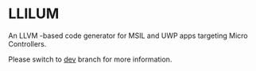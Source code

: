# LLILUM
An LLVM -based code generator for MSIL and UWP apps targeting Micro Controllers. 

Please switch to [dev](https://github.com/NETMF/llilum-pr/tree/dev) branch for more information. 

